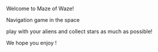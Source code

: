 Welcome to Maze of Waze!

Navigation game in the space

play with your aliens and collect stars as much as possible!





We hope you enjoy !

